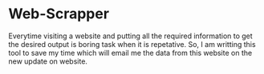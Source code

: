 # Web-Scrapper
Everytime visiting a website and putting all the required information to get the desired output is boring task when it is repetative. So, I am writting this tool to save my time which will email me the data from this website on the new update on website.

